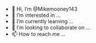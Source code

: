 

- 👋 Hi, I’m @Mikemooney143
- 👀 I’m interested in ...
- 🌱 I’m currently learning ...
- 💞️ I’m looking to collaborate on ...
- 📫 How to reach me ...

<!---
Mikemooney143/Mikemooney143 is a ✨ specialized
  ✨ repository because its `README.md` (this file) appears on your GitHub profile.
You can click the Preview link to take a look at your changes.
--->
